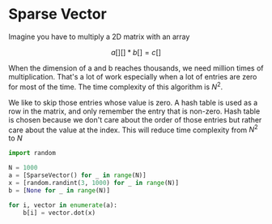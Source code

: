 # Sparse Vector

Imagine you have to multiply a 2D matrix with an array

```math
a[][] * b[] = c[]
```

When the dimension of a and b reaches thousands, we need million times of multiplication. That's a lot of work especially when a lot of entries are zero for most of the time. The time complexity of this algorithm is $N^2$.

We like to skip those entries whose value is zero. A hash table is used as a row in the matrix, and only remember the entry that is non-zero. Hash table is chosen because we don't care about the order of those entries but rather care about the value at the index. This will reduce time complexity from $N^2$ to $N$

```python
import random

N = 1000
a = [SparseVector() for _ in range(N)]
x = [random.randint(3, 1000) for _ in range(N)]
b = [None for _ in range(N)]

for i, vector in enumerate(a):
    b[i] = vector.dot(x)
```

